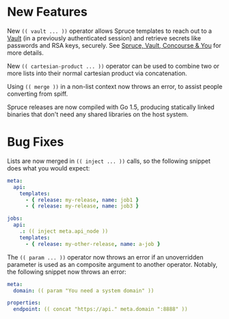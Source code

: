 # New Features

New `(( vault ... ))` operator allows Spruce templates to reach
out to a [Vault][vault] (in a previously authenticated session)
and retrieve secrets like passwords and RSA keys, securely.
See [Spruce, Vault, Concourse & You][blog] for more details.

New `(( cartesian-product ... ))` operator can be used to combine
two or more lists into their normal cartesian product via
concatenation.

Using `(( merge ))` in a non-list context now throws an error, to
assist people converting from spiff.

Spruce releases are now compiled with Go 1.5, producing statically
linked binaries that don't need any shared libraries on the host
system.

# Bug Fixes

Lists are now merged in `(( inject ... ))` calls, so the following
snippet does what you would expect:

```yml
meta:
  api:
    templates:
      - { release: my-release, name: job1 }
      - { release: my-release, name: job3 }

jobs:
  api:
    .: (( inject meta.api_node ))
    templates:
      - { release: my-other-release, name: a-job }
```

The `(( param ... ))` operator now throws an error if an
unoverridden parameter is used as an composite argument to another
operator.  Notably, the following snippet now throws an error:

```yml
meta:
  domain: (( param "You need a system domain" ))

properties:
  endpoint: (( concat "https://api." meta.domain ":8888" ))
```

[vault]: https://vaultproject.io
[blog]:  https://blog.starkandwayne.com/2016/01/11/spruce-vault-concourse-you/
